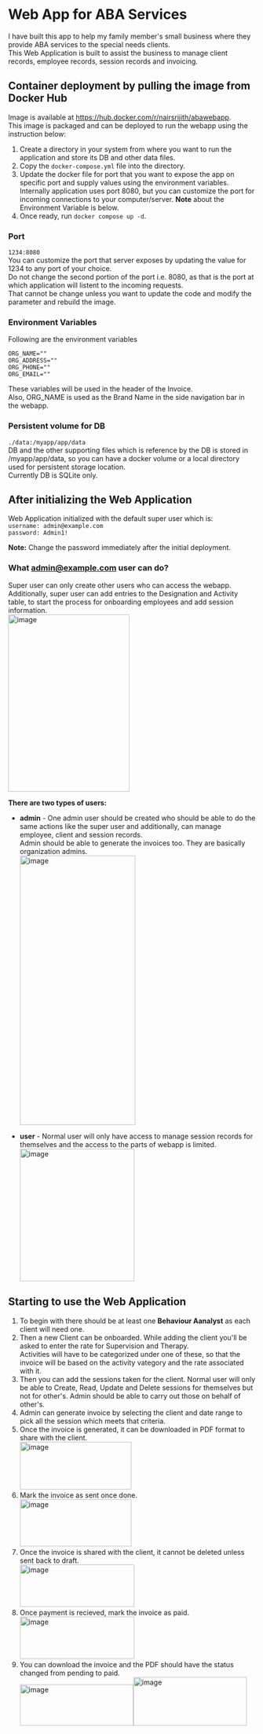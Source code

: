 # Web App for ABA Services
I have built this app to help my family member's small business where they provide ABA services to the special needs clients.\
This Web Application is built to assist the business to manage client records, employee records, session records and invoicing.

## Container deployment by pulling the image from Docker Hub
Image is available at https://hub.docker.com/r/nairsrijith/abawebapp. \
This image is packaged and can be deployed to run the webapp using the instruction below:

1) Create a directory in your system from where you want to run the application and store its DB and other data files.
2) Copy the `docker-compose.yml` file into the directory.
3) Update the docker file for port that you want to expose the app on specific port and supply values using the environment variables. \
   Internally application uses port 8080, but you can customize the port for incoming connections to your computer/server.
   **Note** about the Environment Variable is below.
4) Once ready, run `docker compose up -d`.

### Port
`1234:8080` \
You can customize the port that server exposes by updating the value for 1234 to any port of your choice. \
Do not change the second portion of the port i.e. 8080, as that is the port at which application will listent to the incoming requests. \
That cannot be change unless you want to update the code and modify the parameter and rebuild the image.

### Environment Variables
Following are the environment variables 
```
ORG_NAME=""
ORG_ADDRESS=""
ORG_PHONE=""
ORG_EMAIL=""
```
These variables will be used in the header of the Invoice.\
Also, ORG_NAME is used as the Brand Name in the side navigation bar in the webapp. 

### Persistent volume for DB
`./data:/myapp/app/data` \
DB and the other supporting files which is reference by the DB is stored in /myapp/app/data, so you can have a docker volume or a local directory used for persistent storage location. \
Currently DB is SQLite only.


## After initializing the Web Application
Web Application initialized with the default super user which is:\
`username: admin@example.com`\
`password: Admin1!`

**Note:** Change the password immediately after the initial deployment.

### What admin@example.com user can do?
Super user can only create other users who can access the webapp.\
Additionally, super user can add entries to the Designation and Activity table, to start the process for onboarding employees and add session information.\
<img width="247" height="361" alt="image" src="https://github.com/user-attachments/assets/ae91b198-2e84-4459-afee-38557eacbe71" />

**There are two types of users:**

- **admin** - One admin user should be created who should be able to do the same actions like the super user and additionally, can manage employee, client and session records.\
  Admin should be able to generate the invoices too.
  They are basically organization admins.\
  <img width="235" height="549" alt="image" src="https://github.com/user-attachments/assets/16d9324c-8fce-4e71-955c-acd195fa7471" />

- **user** - Normal user will only have access to manage session records for themselves and the access to the parts of webapp is limited.\
  <img width="233" height="270" alt="image" src="https://github.com/user-attachments/assets/9aef0006-8b71-43a9-b534-cd053a3f8397" />

## Starting to use the Web Application
1) To begin with there should be at least one **Behaviour Aanalyst** as each client will need one.
2) Then a new Client can be onboarded. While adding the client you'll be asked to enter the rate for Supervision and Therapy.\
   Activities will have to be categorized under one of these, so that the invoice will be based on the activity vategory and the rate associated with it.
3) Then you can add the sessions taken for the client. Normal user will only be able to Create, Read, Update and Delete sessions for themselves but not for other's. Admin should be able to carry out those on behalf of other's.
4) Admin can generate invoice by selecting the client and date range to pick all the session which meets that criteria.
5) Once the invoice is generated, it can be downloaded in PDF format to share with the client.\
   <img width="227" height="97" alt="image" src="https://github.com/user-attachments/assets/84ea0092-d200-4ddd-9156-e643d9e26f11" />
6) Mark the invoice as sent once done.\
   <img width="227" height="96" alt="image" src="https://github.com/user-attachments/assets/3aed1d78-0ea2-426c-87d3-d0f32a3d3a15" />
7) Once the invoice is shared with the client, it cannot be deleted unless sent back to draft.\
   <img width="233" height="86" alt="image" src="https://github.com/user-attachments/assets/d981629c-3193-4ce6-894d-69773ace6c36" />
8) Once payment is recieved, mark the invoice as paid.\
   <img width="233" height="86" alt="image" src="https://github.com/user-attachments/assets/bc52c1f2-1c9e-4373-8dc0-c42dd86f6dd7" />
9) You can download the invoice and the PDF should have the status changed from pending to paid.\
   <img width="231" height="84" alt="image" src="https://github.com/user-attachments/assets/a3d66b99-9d79-45c9-b660-67c5c33e548f" /><img width="231" height="99" alt="image" src="https://github.com/user-attachments/assets/41f00c22-80ec-4298-bf13-c0ccc9f3285d" />



